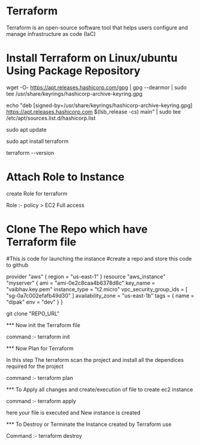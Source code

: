 # Terraform

Terraform is an open-source software tool that helps users configure and manage infrastructure as code (IaC)

# Install Terraform on Linux/ubuntu Using Package Repository

wget -O- https://apt.releases.hashicorp.com/gpg | gpg --dearmor | sudo tee /usr/share/keyrings/hashicorp-archive-keyring.gpg

echo "deb [signed-by=/usr/share/keyrings/hashicorp-archive-keyring.gpg] https://apt.releases.hashicorp.com $(lsb_release -cs) main" | sudo tee /etc/apt/sources.list.d/hashicorp.list

sudo apt update

sudo apt install terraform

terraform --version

# Attach Role to Instance

create Role for terraform

Role :- policy > EC2 Full access

# Clone The Repo which have Terraform file

#This is code for launching the instance 
#create a repo and store this code to github

provider "aws" {
  region = "us-east-1"
}
resource "aws_instance" "myserver" {
    ami = "ami-0e2c8caa4b6378d8c"
    key_name = "vaibhav.key.pem" 
    instance_type = "t2.micro"
    vpc_security_group_ids = [ "sg-0a7c002efafb49d30" ]
    availability_zone = "us-east-1b"
    tags = {
      name = "dipak"
      env = "dev"
    }
}

git clone "REPO_URL"

*** Now init the Terraform file

command :- terraform init

*** Now Plan for Terraform

In this step The terraform scan the project and install all the dependices required for the project

command :- terraform plan

*** To Apply all changes and create/execution of file to create ec2 instance

command :- terraform apply

here your file is executed and New instance is created 

*** To Destroy or Terminate the Instance created by Terraform use

Command :- terraform destroy
